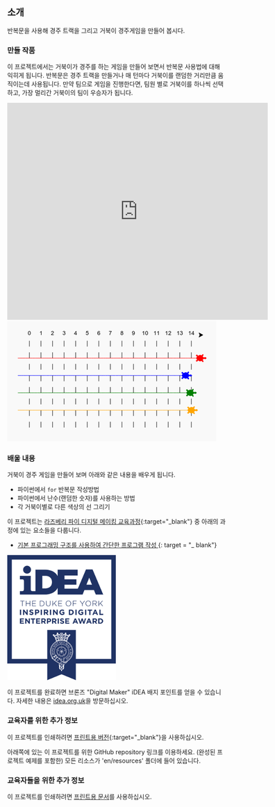## 소개

반복문을 사용해 경주 트랙을 그리고 거북이 경주게임을 만들어 봅시다.

### 만들 작품

이 프로젝트에서는 거북이가 경주를 하는 게임을 만들어 보면서 반복문 사용법에 대해 익히게 됩니다. 반복문은 경주 트랙을 만들거나 매 턴마다 거북이를 랜덤한 거리만큼 움직이는데 사용됩니다. 만약 팀으로 게임을 진행한다면, 팀원 별로 거북이를 하나씩 선택하고, 가장 멀리간 거북이의 팀이 우승자가 됩니다.

<div class="trinket">
  <iframe src="https://trinket.io/embed/python/9339862606?outputOnly=true&start=result" width="600" height="500" frameborder="0" marginwidth="0" marginheight="0" allowfullscreen>
  </iframe>
  <img src="images/race-finished.png">
</div>

### 배울 내용

거북이 경주 게임을 만들어 보며 아래와 같은 내용을 배우게 됩니다.

+ 파이썬에서 `for` 반복문 작성방법
+ 파이썬에서 난수(랜덤한 숫자)를 사용하는 방법
+ 각 거북이별로 다른 색상의 선 그리기

이 프로젝트는 [라즈베리 파이 디지털 메이킹 교육과정](http://rpf.io/curriculum){:target="_blank"} 중 아래의 과정에 있는 요소들을 다룹니다.

+ [ 기본 프로그래밍 구조를 사용하여 간단한 프로그램 작성 ](https://www.raspberrypi.org/curriculum/programming/creator/) {: target = "_ blank"}

![iDEA](images/idea.png)

이 프로젝트를 완료하면 브론즈 "Digital Maker" iDEA 배지 포인트를 얻을 수 있습니다. 자세한 내용은 [idea.org.uk](https://idea.org.uk)을 방문하십시오.

### 교육자를 위한 추가 정보

이 프로젝트를 인쇄하려면 [프린트용 버전](https://projects.raspberrypi.org/en/projects/turtle-race/print){:target="_blank"}을 사용하십시오.

아래쪽에 있는 이 프로젝트를 위한 GitHub repository 링크를 이용하세요. (완성된 프로젝트 예제를 포함한) 모든 리소스가 'en/resources' 폴더에 들어 있습니다.

### 교육자들을 위한 추가 정보

이 프로젝트를 인쇄하려면 [프린트용 문서](https://projects.raspberry-pi.org/en/projects/turtle-race/print)를 사용하십시오.
